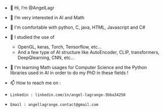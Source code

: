 - 👋 Hi, I’m @AngelLagr
- 👀 I’m very interested in AI and Math
  
- 🌱 I'm comfortable with python, C, java, HTML, Javascript and C#
- 📖 I studied the use of
  - OpenGL, keras, Torch, Tensorflow, etc...
  - And a few type of AI structure like AutoEncoder, CLIP, transformers, DeepQlearning, CNN, etc...
  
- 🤖 I'm learning Math usages for Computer Science and the Python libraries used in AI in order to do my PhD in these fields !
- 📫 How to reach me on :
-     Linkedin : linkedin.com/in/angel-lagrange-3bba34250
-     Email : angellagrange.contact@gmail.com
